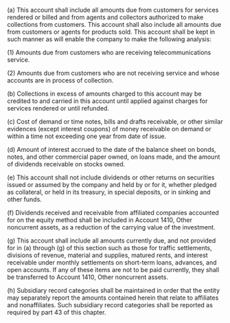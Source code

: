 (a) This account shall include all amounts due from customers for services rendered or billed and from agents and collectors authorized to make collections from customers. This account shall also include all amounts due from customers or agents for products sold. This account shall be kept in such manner as will enable the company to make the following analysis:

(1) Amounts due from customers who are receiving telecommunications service.

(2) Amounts due from customers who are not receiving service and whose accounts are in process of collection.

(b) Collections in excess of amounts charged to this account may be credited to and carried in this account until applied against charges for services rendered or until refunded.

(c) Cost of demand or time notes, bills and drafts receivable, or other similar evidences (except interest coupons) of money receivable on demand or within a time not exceeding one year from date of issue.

(d) Amount of interest accrued to the date of the balance sheet on bonds, notes, and other commercial paper owned, on loans made, and the amount of dividends receivable on stocks owned.

(e) This account shall not include dividends or other returns on securities issued or assumed by the company and held by or for it, whether pledged as collateral, or held in its treasury, in special deposits, or in sinking and other funds.

(f) Dividends received and receivable from affiliated companies accounted for on the equity method shall be included in Account 1410, Other noncurrent assets, as a reduction of the carrying value of the investment.

(g) This account shall include all amounts currently due, and not provided for in (a) through (g) of this section such as those for traffic settlements, divisions of revenue, material and supplies, matured rents, and interest receivable under monthly settlements on short-term loans, advances, and open accounts. If any of these items are not to be paid currently, they shall be transferred to Account 1410, Other noncurrent assets.

(h) Subsidiary record categories shall be maintained in order that the entity may separately report the amounts contained herein that relate to affiliates and nonaffiliates. Such subsidiary record categories shall be reported as required by part 43 of this chapter.

